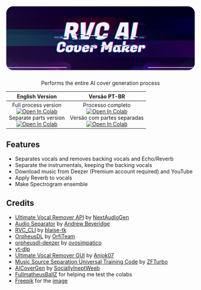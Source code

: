 <div align="center">
  
# <a href="https://github.com/ShiromiyaG/RVC-AI-Cover-Maker" target="_blank"><img src="https://github.com/ShiromiyaG/RVC-AI-Cover-Maker/blob/v2/assets/RVC%20AI%20Cover%20Maker.png" alt="RVCAICoverMaker"></a>
Performs the entire AI cover generation process

| **English Version** | **Versão PT-BR** |
|:---:|:---:|
| Full process version <br> <a target="_blank" href="https://colab.research.google.com/github/ShiromiyaG/RVC-AI-Cover-Maker/blob/v2/RVC_AI_Cover_Maker.ipynb"> <img src="https://colab.research.google.com/assets/colab-badge.svg" alt="Open In Colab"/> </a> <br> Separate parts version <br> <a target="_blank" href="https://colab.research.google.com/github/ShiromiyaG/RVC-AI-Cover-Maker/blob/v2/RVC_AI_Cover_Maker_(separate_parts_version).ipynb"> <img src="https://colab.research.google.com/assets/colab-badge.svg" alt="Open In Colab"/> </a> | Processo completo <br> <a target="_blank" href="https://colab.research.google.com/github/ShiromiyaG/RVC-AI-Cover-Maker/blob/v2/RVC_AI_Cover_Maker_PT_BR.ipynb"> <img src="https://colab.research.google.com/assets/colab-badge.svg" alt="Open In Colab"/> </a> <br> Versão com partes separadas <br> <a target="_blank" href="https://colab.research.google.com/github/ShiromiyaG/RVC-AI-Cover-Maker/blob/v2/RVC_AI_Cover_Maker_(separate_parts_version)_PT_BR.ipynb"> <img src="https://colab.research.google.com/assets/colab-badge.svg" alt="Open In Colab"/> </a> |
</div>

## Features
- Separates vocals and removes backing vocals and Echo/Reverb
- Separate the instrumentals, keeping the backing vocals
- Download music from Deezer (Premium account required) and YouTube
- Apply Reverb to vocals
- Make Spectrogram ensemble

## Credits
- [Ultimate Vocal Remover API](https://github.com/NextAudioGen/ultimatevocalremover_api) by [NextAudioGen](https://github.com/NextAudioGen)
- [Audio Separator](https://github.com/karaokenerds/python-audio-separator) by [Andrew Beveridge](https://github.com/beveradb)
- [RVC_CLI](https://github.com/blaise-tk/RVC_CLI) by [blaise-tk](https://github.com/blaise-tk)
- [OrpheusDL](https://github.com/OrfiTeam/OrpheusDL) by [OrfiTeam](https://github.com/OrfiTeam)
- [orpheusdl-deezer](https://git.ovosimpatico.com/ovosimpatico/orpheusdl-deezer) by [ovosimpatico](https://git.ovosimpatico.com/ovosimpatico)
- [yt-dlp](https://github.com/yt-dlp/yt-dlp)
- [Ultimate Vocal Remover GUI](https://github.com/Anjok07/ultimatevocalremovergui) by [Anjok07](https://github.com/Anjok07)
- [Music Source Separation Universal Training Code](https://github.com/ZFTurbo/Music-Source-Separation-Training) by [ZFTurbo](https://github.com/ZFTurbo)
- [AICoverGen](https://github.com/SociallyIneptWeeb/AICoverGen) by [SociallyIneptWeeb](https://github.com/SociallyIneptWeeb)
- [FullmatheusBallZ](https://www.youtube.com/@FullmatheusBallZ) for helping me test the colabs
- [Freepik](https://www.freepik.com) for the [image](https://www.freepik.com/free-psd/futuristic-cyber-monday-web-template_19966151.htm#fromView=search&page=1&position=3&uuid=d4a28e77-dc6f-4ec3-9c37-3525afc311e0)
